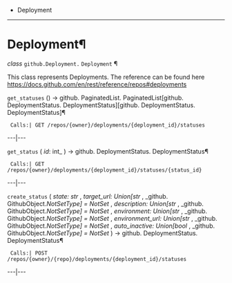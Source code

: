   + Deployment

* * *
# Deployment¶

_class_ `github.Deployment.`  `Deployment` ¶

This class represents Deployments. The reference can be found here https://docs.github.com/en/rest/reference/repos#deployments

`get_statuses` () → github. PaginatedList. PaginatedList[github. DeploymentStatus. DeploymentStatus][github. DeploymentStatus. DeploymentStatus]¶

     Calls:| GET /repos/{owner}/deployments/{deployment_id}/statuses

---|---

`get_status` ( _id_: int_ ) → github. DeploymentStatus. DeploymentStatus¶

     Calls:| GET /repos/{owner}/deployments/{deployment_id}/statuses/{status_id}

---|---

`create_status` ( _state: str_ , _target_url: Union[str_ , _github. GithubObject._NotSetType] = NotSet_ , _description: Union[str_ , _github. GithubObject._NotSetType] = NotSet_ , _environment:
Union[str_ , _github. GithubObject._NotSetType] = NotSet_ , _environment_url: Union[str_ , _github. GithubObject._NotSetType] = NotSet_ , _auto_inactive: Union[bool_ , _github. GithubObject._NotSetType]
= NotSet_ ) → github. DeploymentStatus. DeploymentStatus¶

     Calls:| POST /repos/{owner}/{repo}/deployments/{deployment_id}/statuses

---|---
